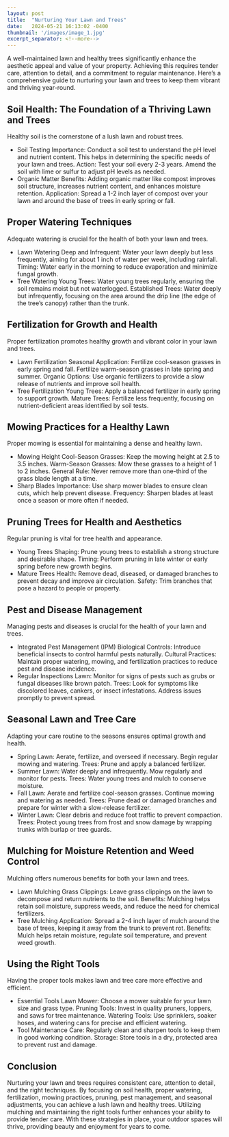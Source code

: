 ```yaml
---
layout: post
title:  "Nurturing Your Lawn and Trees"
date:   2024-05-21 16:13:02 -0400
thumbnail: '/images/image_1.jpg'
excerpt_separator: <!--more-->
---
```

A well-maintained lawn and healthy trees significantly enhance the aesthetic appeal and value of your property.<!--more--> Achieving this requires tender care, attention to detail, and a commitment to regular maintenance. Here’s a comprehensive guide to nurturing your lawn and trees to keep them vibrant and thriving year-round.

## Soil Health: The Foundation of a Thriving Lawn and Trees
Healthy soil is the cornerstone of a lush lawn and robust trees.
* Soil Testing
Importance: Conduct a soil test to understand the pH level and nutrient content. This helps in determining the specific needs of your lawn and trees.
Action: Test your soil every 2-3 years. Amend the soil with lime or sulfur to adjust pH levels as needed.
* Organic Matter
Benefits: Adding organic matter like compost improves soil structure, increases nutrient content, and enhances moisture retention.
Application: Spread a 1-2 inch layer of compost over your lawn and around the base of trees in early spring or fall.

## Proper Watering Techniques
Adequate watering is crucial for the health of both your lawn and trees.
* Lawn Watering
Deep and Infrequent: Water your lawn deeply but less frequently, aiming for about 1 inch of water per week, including rainfall.
Timing: Water early in the morning to reduce evaporation and minimize fungal growth.
* Tree Watering
Young Trees: Water young trees regularly, ensuring the soil remains moist but not waterlogged.
Established Trees: Water deeply but infrequently, focusing on the area around the drip line (the edge of the tree’s canopy) rather than the trunk.

## Fertilization for Growth and Health
Proper fertilization promotes healthy growth and vibrant color in your lawn and trees.
* Lawn Fertilization
Seasonal Application: Fertilize cool-season grasses in early spring and fall. Fertilize warm-season grasses in late spring and summer.
Organic Options: Use organic fertilizers to provide a slow release of nutrients and improve soil health.
* Tree Fertilization
Young Trees: Apply a balanced fertilizer in early spring to support growth.
Mature Trees: Fertilize less frequently, focusing on nutrient-deficient areas identified by soil tests.

## Mowing Practices for a Healthy Lawn
Proper mowing is essential for maintaining a dense and healthy lawn.
* Mowing Height
Cool-Season Grasses: Keep the mowing height at 2.5 to 3.5 inches.
Warm-Season Grasses: Mow these grasses to a height of 1 to 2 inches.
General Rule: Never remove more than one-third of the grass blade length at a time.
* Sharp Blades
Importance: Use sharp mower blades to ensure clean cuts, which help prevent disease.
Frequency: Sharpen blades at least once a season or more often if needed.

## Pruning Trees for Health and Aesthetics
Regular pruning is vital for tree health and appearance.
* Young Trees
Shaping: Prune young trees to establish a strong structure and desirable shape.
Timing: Perform pruning in late winter or early spring before new growth begins.
* Mature Trees
Health: Remove dead, diseased, or damaged branches to prevent decay and improve air circulation.
Safety: Trim branches that pose a hazard to people or property.

## Pest and Disease Management
Managing pests and diseases is crucial for the health of your lawn and trees.
* Integrated Pest Management (IPM)
Biological Controls: Introduce beneficial insects to control harmful pests naturally.
Cultural Practices: Maintain proper watering, mowing, and fertilization practices to reduce pest and disease incidence.
* Regular Inspections
Lawn: Monitor for signs of pests such as grubs or fungal diseases like brown patch.
Trees: Look for symptoms like discolored leaves, cankers, or insect infestations. Address issues promptly to prevent spread.

## Seasonal Lawn and Tree Care
Adapting your care routine to the seasons ensures optimal growth and health.
* Spring
Lawn: Aerate, fertilize, and overseed if necessary. Begin regular mowing and watering.
Trees: Prune and apply a balanced fertilizer.
* Summer
Lawn: Water deeply and infrequently. Mow regularly and monitor for pests.
Trees: Water young trees and mulch to conserve moisture.
* Fall
Lawn: Aerate and fertilize cool-season grasses. Continue mowing and watering as needed.
Trees: Prune dead or damaged branches and prepare for winter with a slow-release fertilizer.
* Winter
Lawn: Clear debris and reduce foot traffic to prevent compaction.
Trees: Protect young trees from frost and snow damage by wrapping trunks with burlap or tree guards.

## Mulching for Moisture Retention and Weed Control
Mulching offers numerous benefits for both your lawn and trees.
* Lawn Mulching
Grass Clippings: Leave grass clippings on the lawn to decompose and return nutrients to the soil.
Benefits: Mulching helps retain soil moisture, suppress weeds, and reduce the need for chemical fertilizers.
* Tree Mulching
Application: Spread a 2-4 inch layer of mulch around the base of trees, keeping it away from the trunk to prevent rot.
Benefits: Mulch helps retain moisture, regulate soil temperature, and prevent weed growth.

## Using the Right Tools
Having the proper tools makes lawn and tree care more effective and efficient.
* Essential Tools
Lawn Mower: Choose a mower suitable for your lawn size and grass type.
Pruning Tools: Invest in quality pruners, loppers, and saws for tree maintenance.
Watering Tools: Use sprinklers, soaker hoses, and watering cans for precise and efficient watering.
* Tool Maintenance
Care: Regularly clean and sharpen tools to keep them in good working condition.
Storage: Store tools in a dry, protected area to prevent rust and damage.

## Conclusion
Nurturing your lawn and trees requires consistent care, attention to detail, and the right techniques. By focusing on soil health, proper watering, fertilization, mowing practices, pruning, pest management, and seasonal adjustments, you can achieve a lush lawn and healthy trees. Utilizing mulching and maintaining the right tools further enhances your ability to provide tender care. With these strategies in place, your outdoor spaces will thrive, providing beauty and enjoyment for years to come.
